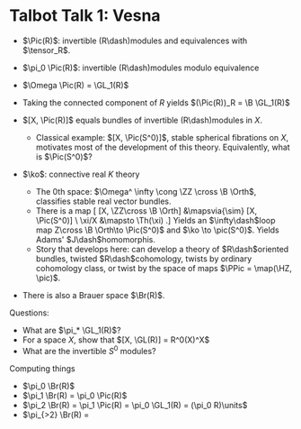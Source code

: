 # Talbot Talk 1: Vesna

- $\Pic(R)$: invertible \(R\dash\)modules and equivalences with $\tensor_R$.
- $\pi_0 \Pic(R)$: invertible \(R\dash\)modules modulo equivalence
- $\Omega \Pic(R) = \GL_1(R)$
- Taking the connected component of $R$ yields $(\Pic(R))_R = \B \GL_1(R)$
- $[X, \Pic(R)]$ equals bundles of invertible \(R\dash\)modules in $X$.
  - Classical example: $[X, \Pic(S^0)]$, stable spherical fibrations on $X$, motivates most of the development of this theory.
  Equivalently, what is $\Pic(S^0)$?
- $\ko$: connective real $K$ theory
  - The 0th space: $\Omega^ \infty \cong \ZZ \cross \B \Orth$, classifies stable real vector bundles.
  - There is a map
  \[
  [X, \ZZ\cross \B \Orth] &\mapsvia{\sim} [X, \Pic(S^0)] \\
  \xi/X &\mapsto \Th(\xi)
  .\]
  Yields an $\infty\dash$loop map Z\cross \B \Orth\to \Pic(S^0)$ and $\ko \to \pic(S^0)$.
  Yields Adams' $J\dash$homomorphis.
  - Story that develops here: can develop a theory of $R\dash$oriented bundles, twisted $R\dash$cohomology, twists by ordinary cohomology class, or twist by the space of maps $\PPic = \map(\HZ, \pic)$.

- There is also a Brauer space $\Br(R)$.


Questions:

- What are $\pi_* \GL_1(R)$?
- For a space $X$, show that $[X, \GL(R)] = R^0(X)^X$
- What are the invertible $S^0$ modules?

Computing things

- $\pi_0 \Br(R)$
- $\pi_1 \Br(R) = \pi_0 \Pic(R)$
- $\pi_2 \Br(R) = \pi_1 \Pic(R) = \pi_0 \GL_1(R) = (\pi_0 R)\units$
- $\pi_{>2} \Br(R) = 